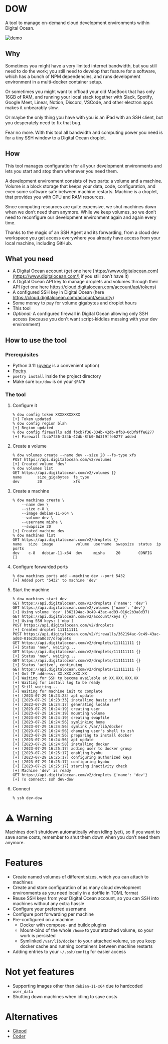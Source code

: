 # DOW
A tool to manage on-demand cloud development environments within Digital Ocean. 

[![demo](https://asciinema.org/a/6vyKr0yek5WQesJYgn4MTvR5E.svg)](https://asciinema.org/a/6vyKr0yek5WQesJYgn4MTvR5E?autoplay=1)

## Why
Sometimes you might have a very limited internet bandwidth, but you still need to do the work; you still need to develop that feature for a software, which has a bunch of NPM dependencies, and runs development environment in a multi-docker container setup.

Or sometimes you might want to offload your old MacBook that has only 16GB of RAM, and running your local stack together with Slack, Spotify, Google Meet, Linear, Notion, Discord, VSCode, and other electron apps makes it unbearably slow.

Or maybe the only thing you have with you is an iPad with an SSH client, but you desperately need to fix that bug.

Fear no more. With this tool all bandwidth and computing power you need is for a tiny SSH window to a Digital Ocean droplet.

## How
This tool manages configuration for all your development environments and lets you start and stop them whenever you need them.

A development environment consists of two parts: a volume and a machine. Volume is a block storage that keeps your data, code, configuration, and even some software safe between machine restarts. Machine is a droplet, that provides you with CPU and RAM resources.

Since computing resources are quite expensive, we shut machines down when we don’t need them anymore. While we keep volumes, so we don’t need to reconfigure our development environment again and again every time.

Thanks to the magic of an SSH Agent and its forwarding, from a cloud dev workspace you get access everywhere you already have access from your local machine, including GitHub.

## What you need
- A Digital Ocean account (get one here [https://www.digitalocean.com](https://www.digitalocean.com/) if you still don’t have it)
- A Digital Ocean API key to manage droplets and volumes through their API (get one here https://cloud.digitalocean.com/account/api/tokens)
- A configured SSH key in Digital Ocean (here https://cloud.digitalocean.com/account/security)
- Some money to pay for volume gigabytes and droplet hours
- This tool
- _Optional:_ A configured firewall in Digital Ocean allowing only SSH access (because you don't want script-kiddies messing with your dev environment)

## How to use the tool

### Prerequisites
- Python 3.11 ([pyenv](https://github.com/pyenv/pyenv) is a convenient option)
- [Poetry](https://python-poetry.org/)
- `poetry install` inside the project directory
- Make sure `bin/dow` is on your `$PATH`

### The tool
1. Configure it
    ```
    % dow config token XXXXXXXXXXX
    [+] Token updated
    % dow config region blah
    [+] Region updated
    % dow config firewalls add fbcb7f36-334b-42db-8fb0-0d3f9ffe6277
    [+] Firewall fbcb7f36-334b-42db-8fb0-0d3f9ffe6277 added
2. Create a volume
    ```
    % dow volumes create --name dev --size 20 --fs-type xfs
    POST https://api.digitalocean.com/v2/volumes
    [+] Created volume 'dev'
    % dow volumes list                       
    GET https://api.digitalocean.com/v2/volumes {}
	name       size_gigabytes  fs_type
	dev        20              xfs
    ```
3. Create a machine
    ```
    % dow machines create \
        --name dev \
        --size c-8 \
        --image debian-11-x64 \
        --volume dev \
        --username misha \
        --swapsize 20
    [+] Created machine dev
    % dow machines list
    GET https://api.digitalocean.com/v2/droplets {}
    name   size  image          volume  username  swapsize  status  ip  ports
    dev    c-8   debian-11-x64  dev     misha     20        CONFIG      []
    ```
4. Configure forwarded ports
    ```
    % dow machines ports add --machine dev --port 5432
    [+] Added port '5432' to machine 'dev'
    ```
4. Start the machine
    ```
    % dow machines start dev 
	GET https://api.digitalocean.com/v2/droplets {'name': 'dev'}
	GET https://api.digitalocean.com/v2/volumes {'name': 'dev'}
	[+] Using volume 'dev' (362194ac-9c49-43ac-ad03-016c2b3a8d37)
	GET https://api.digitalocean.com/v2/account/keys {}
	[+] Using SSH keys: ['mbp']
	POST https://api.digitalocean.com/v2/droplets
	[+] Created droplet 111111111
	POST https://api.digitalocean.com/v2/firewalls/362194ac-9c49-43ac-ad03-016c2b3a8d37/droplets
	GET https://api.digitalocean.com/v2/droplets/111111111 {}
	[+] Status 'new', waiting...
	GET https://api.digitalocean.com/v2/droplets/111111111 {}
	[+] Status 'new', waiting...
	GET https://api.digitalocean.com/v2/droplets/111111111 {}
	[+] Status 'active', continuing
	GET https://api.digitalocean.com/v2/droplets/111111111 {}
	[+] Got IP address: XX.XXX.XXX.XX
	[+] Waiting for SSH to become available at XX.XXX.XXX.XX
	[+] Waiting for install log to be ready
	[+] Still waiting...
	[+] Waiting for machine init to complete
	[+] [2023-07-29 16:23:23] apt update
	[+] [2023-07-29 16:23:33] installing basic stuff
	[+] [2023-07-29 16:24:17] generating locale
	[+] [2023-07-29 16:24:19] creating user
	[+] [2023-07-29 16:24:19] mounting volume
	[+] [2023-07-29 16:24:19] creating swapfile
	[+] [2023-07-29 16:24:56] symlinking home
	[+] [2023-07-29 16:24:56] symlink /var/lib/docker
	[+] [2023-07-29 16:24:56] changing user's shell to zsh
	[+] [2023-07-29 16:24:56] preparing to install docker
	[+] [2023-07-29 16:24:56] apt update
	[+] [2023-07-29 16:24:58] installing docker
	[+] [2023-07-29 16:25:17] adding user to docker group
	[+] [2023-07-29 16:25:17] enabling byobu
	[+] [2023-07-29 16:25:17] configuring authorized keys
	[+] [2023-07-29 16:25:17] configuring byobu
	[+] [2023-07-29 16:25:17] starting inactivity check
	[+] Machine 'dev' is ready
	GET https://api.digitalocean.com/v2/droplets {'name': 'dev'}
	[+] To connect: ssh dev-dow
	```
4. Connect
    ```
    % ssh dev-dow
    ```

# ⚠️ Warning
Machines don’t shutdown automatically when idling (yet), so if you want to save some costs, remember to shut them down when you don’t need them anymore.

# Features
- Create named volumes of different sizes, which you can attach to machines
- Create and store configuration of as many cloud development environments as you need locally in a dotfile in TOML format
- Reuse SSH keys from your Digital Ocean account, so you can SSH into machines without any extra hassle
- Configure your preferred username 
- Configure port forwarding per machine
- Pre-configured on a machine:
	- Docker with compose- and buildx plugins
	- Mount-bind of the whole `/home` to your attached volume, so your work is persisted
	- Symlinked `/var/lib/docker` to your attached volume, so you keep docker cache and running containers between machine restarts
- Adding entries to your `~/.ssh/config` for easier access

# Not yet features
- Supporting images other than `debian-11-x64` due to hardcoded `user_data`
- Shutting down machines when idling to save costs


# Alternatives
- [Gitpod](https://www.gitpod.io/)
- [Coder](https://coder.com)
